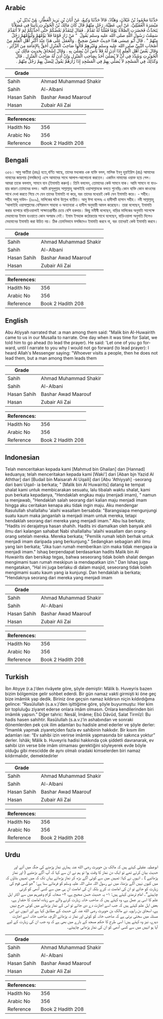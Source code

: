 ## Arabic


<div dir="rtl" lang="ar" style={{fontSize:'larger',backgroundColor:'#f8f9fa',padding:20}}>
حَدَّثَنَا مَحْمُودُ بْنُ غَيْلاَنَ، وَهَنَّادٌ، قَالاَ حَدَّثَنَا وَكِيعٌ، عَنْ أَبَانَ بْنِ يَزِيدَ الْعَطَّارِ، عَنْ بُدَيْلِ بْنِ مَيْسَرَةَ الْعُقَيْلِيِّ، عَنْ أَبِي عَطِيَّةَ، رَجُلٍ مِنْهُمْ قَالَ كَانَ مَالِكُ بْنُ الْحُوَيْرِثِ يَأْتِينَا فِي مُصَلاَّنَا يَتَحَدَّثُ فَحَضَرَتِ الصَّلاَةُ يَوْمًا فَقُلْنَا لَهُ تَقَدَّمْ ‏.‏ فَقَالَ لِيَتَقَدَّمْ بَعْضُكُمْ حَتَّى أُحَدِّثَكُمْ لِمَ لاَ أَتَقَدَّمُ سَمِعْتُ رَسُولَ اللَّهِ صلى الله عليه وسلم يَقُولُ ‏ "‏ مَنْ زَارَ قَوْمًا فَلاَ يَؤُمَّهُمْ وَلْيَؤُمَّهُمْ رَجُلٌ مِنْهُمْ ‏"‏ ‏.‏ قَالَ أَبُو عِيسَى هَذَا حَدِيثٌ حَسَنٌ صَحِيحٌ ‏.‏ وَالْعَمَلُ عَلَى هَذَا عِنْدَ أَكْثَرِ أَهْلِ الْعِلْمِ مِنْ أَصْحَابِ النَّبِيِّ صلى الله عليه وسلم وَغَيْرِهِمْ قَالُوا صَاحِبُ الْمَنْزِلِ أَحَقُّ بِالإِمَامَةِ مِنَ الزَّائِرِ ‏.‏ وَقَالَ بَعْضُ أَهْلِ الْعِلْمِ إِذَا أَذِنَ لَهُ فَلاَ بَأْسَ أَنْ يُصَلِّيَ بِهِ ‏.‏ وَقَالَ إِسْحَاقُ بِحَدِيثِ مَالِكِ بْنِ الْحُوَيْرِثِ وَشَدَّدَ فِي أَنْ لاَ يُصَلِّيَ أَحَدٌ بِصَاحِبِ الْمَنْزِلِ وَإِنْ أَذِنَ لَهُ صَاحِبُ الْمَنْزِلِ ‏.‏ قَالَ وَكَذَلِكَ فِي الْمَسْجِدِ لاَ يُصَلِّي بِهِمْ فِي الْمَسْجِدِ إِذَا زَارَهُمْ يَقُولُ لِيُصَلِّ بِهِمْ رَجُلٌ مِنْهُمْ ‏.‏
</div>
<div style={{backgroundColor:'#f8f9fa',padding:20, marginBottom: 10}}><table> <thead> <tr> <th>Grade</th> <th></th> </tr> </thead> <tbody> <tr><td>Sahih</td><td>Ahmad Muhammad Shakir</td></tr><tr><td>Sahih</td><td>Al-Albani</td></tr><tr><td>Hasan Sahih</td><td>Bashar Awad Maarouf</td></tr><tr><td>Hasan</td><td>Zubair Ali Zai</td></tr></tbody></table><table> <thead> <tr> <th>References:</th> <th></th> </tr> </thead> <tbody><tr><td>Hadith No</td><td>356</td></tr><tr><td>Arabic No</td><td>356</td></tr><tr><td>Reference</td><td>Book 2 Hadith 208</td></tr></tbody></table></div>

## Bengali


<div dir="ltr" lang="bn" style={{fontSize:'larger',backgroundColor:'#f8f9fa',padding:20}}>
৩৫৬। আবু আতীয়া (রহঃ) হতে,বর্ণিত আছে, তাদের মধ্যকার এক ব্যক্তি বলল, মালিক ইবনু হুয়াইরিস (রাঃ) আমাদের নামাযের জায়গায় (মসজিদে) এসে আমাদের সাথে আলাপ-আলোচনা করতেন। একদিন নামাযের ওয়াক্ত হয়ে গেল। আমরা তাকে বললাম, সামনে যান (ইমামতি করুন)। তিনি বললেন, তোমাদের কেউ সামনে যাক। আমি সামনে না যাওয়ার কারণ তোমাদের বলব। আমি রাসূলুল্লাহ সাল্লাল্লাহু আলাইহি ওয়াসাল্লামকে বলতে শুনেছিঃ কোন ব্যক্তি কোন কাওমের সাথে দেখা করতে গিয়ে সে যেন তাদের ইমামতি না করে, বরং তাদের মধ্যেরই কেউ যেন ইমামতি করে। - সহীহ। সহীহ আবু দাউদ- (৬০৯), মালিকের ঘটনা উল্লেখ ব্যতীত। আবু ঈসা বলেনঃ এ হাদীসটি হাসান সহীহ। নবী সাল্লাল্লাহু 'আলাইহি ওয়াসাল্লামের বেশিরভাগ সাহাবা ও অন্যান্যরা এ হাদীস অনুযায়ী আমল করেছেন। তারা বলেছেন, ইমামতি করার ব্যাপারে বাড়িওয়ালাই সাক্ষাতপ্রার্থীর চেয়ে বেশি হকদার। কিছু মনীষী বলেছেন, বাড়ির মালিকের অনুমতি সাপেক্ষে মেহমানের ইমাম হওয়াতে কোন অপরাধ নেই। ইমাম ইসহাক কঠোরতার সাথে বলেছেন, বাড়িওয়ালা অনুমতি দিলেও মেহমানের ইমামতি করা উচিত নয়। ঠিক তেমনিভাবে মসজিদেও ইমামতি করবে না, বরং তাদেরই কেউ ইমামতি করবে।
</div>
<div style={{backgroundColor:'#f8f9fa',padding:20, marginBottom: 10}}><table> <thead> <tr> <th>Grade</th> <th></th> </tr> </thead> <tbody> <tr><td>Sahih</td><td>Ahmad Muhammad Shakir</td></tr><tr><td>Sahih</td><td>Al-Albani</td></tr><tr><td>Hasan Sahih</td><td>Bashar Awad Maarouf</td></tr><tr><td>Hasan</td><td>Zubair Ali Zai</td></tr></tbody></table><table> <thead> <tr> <th>References:</th> <th></th> </tr> </thead> <tbody><tr><td>Hadith No</td><td>356</td></tr><tr><td>Arabic No</td><td>356</td></tr><tr><td>Reference</td><td>Book 2 Hadith 208</td></tr></tbody></table></div>

## English


<div dir="ltr" lang="en" style={{fontSize:'larger',backgroundColor:'#f8f9fa',padding:20}}>
Abu Atiyyah narrated that :a man among them said: "Malik bin Al-Huwairith came to us in our Musalla to narrate. One day when it was time for Salat, we told him to go ahead (to lead the prayer). He said: 'Let one of you go forward, until I narrate to you why I would not go forward (to lead prayer): I heard Allah's Messenger saying: "Whoever visits a people, then he does not lead them, but a man among them leads them
</div>
<div style={{backgroundColor:'#f8f9fa',padding:20, marginBottom: 10}}><table> <thead> <tr> <th>Grade</th> <th></th> </tr> </thead> <tbody> <tr><td>Sahih</td><td>Ahmad Muhammad Shakir</td></tr><tr><td>Sahih</td><td>Al-Albani</td></tr><tr><td>Hasan Sahih</td><td>Bashar Awad Maarouf</td></tr><tr><td>Hasan</td><td>Zubair Ali Zai</td></tr></tbody></table><table> <thead> <tr> <th>References:</th> <th></th> </tr> </thead> <tbody><tr><td>Hadith No</td><td>356</td></tr><tr><td>Arabic No</td><td>356</td></tr><tr><td>Reference</td><td>Book 2 Hadith 208</td></tr></tbody></table></div>

## Indonesian


<div dir="ltr" lang="id" style={{fontSize:'larger',backgroundColor:'#f8f9fa',padding:20}}>
Telah menceritakan kepada kami [Mahmud bin Ghailan] dan [Hannad] keduanya; telah menceritakan kepada kami [Waki'] dari [Aban bjn Yazid Al Aththar] dari [Budail bin Maisarah Al Uqaili] dari [Abu 'Athiyyah] -seorang dari bani Uqail- ia berkata; " [Malik bin Al Huwairits] datang ke tempat shalat kami untuk membicarakan sesuatu, lalu tibalah waktu shalat, kami pun berkata kepadanya, "Hendaklah engkau maju (menjadi imam), " namun ia menjawab, "Hendaklah salah seorang dari kalian maju menjadi imam hingga aku ceritakan kenapa aku tidak ingin maju. Aku mendengar Rasulullah shallallahu 'alaihi wasallam bersabda: "Barangsiapa mengunjungi suatu kaum maka janganlah ia menjadi imam untuk mereka, tetapi hendaklah seorang dari mereka yang menjadi imam." Abu Isa berkata; "Hadits ini derajatnya hasan shahih. Hadits ini diamalkan oleh banyak ahli ilmu dari kalangan sahabat Nabi shallallahu 'alaihi wasallam dan orang-orang setelah mereka. Mereka berkata; "Pemilik rumah lebih berhak untuk menjadi imam daripada yang berkunjung." Sedangkan sebagian ahli ilmu yang lain berkata; "Jika tuan rumah memberikan izin maka tidak mengapa ia menjadi imam." Ishaq berpendapat berdasarkan hadits Malik bin Al Huwairits dan bersikap tegas, bahwa seseorang tidak boleh shalat dengan mengimami tuan rumah meskipun ia mendapatkan izin." Dan Ishaq juga mengatakan, "Hal ini juga berlaku di dalam masjid, seseorang tidak boleh mengimami suatu kaum yang ia kunjungi. Dan hendaklah ia berkata; "Hendaknya seorang dari mereka yang menjadi imam
</div>
<div style={{backgroundColor:'#f8f9fa',padding:20, marginBottom: 10}}><table> <thead> <tr> <th>Grade</th> <th></th> </tr> </thead> <tbody> <tr><td>Sahih</td><td>Ahmad Muhammad Shakir</td></tr><tr><td>Sahih</td><td>Al-Albani</td></tr><tr><td>Hasan Sahih</td><td>Bashar Awad Maarouf</td></tr><tr><td>Hasan</td><td>Zubair Ali Zai</td></tr></tbody></table><table> <thead> <tr> <th>References:</th> <th></th> </tr> </thead> <tbody><tr><td>Hadith No</td><td>356</td></tr><tr><td>Arabic No</td><td>356</td></tr><tr><td>Reference</td><td>Book 2 Hadith 208</td></tr></tbody></table></div>

## Turkish


<div dir="ltr" lang="tr" style={{fontSize:'larger',backgroundColor:'#f8f9fa',padding:20}}>
İbn Atıyye (r.a.)’den rivâyete göre, şöyle demiştir: Mâlik b. Huveyris bazen bizim bölgemize gelir sohbet ederdi. Bir gün namaz vakti girmişti ki öne geç bize imâmlık yap dedik. Biriniz öne geçsin namaz kıldırsın niçin kıldırdığıma gelince: “Rasûlullah (s.a.v.)’den işittiğime göre, şöyle buyurmuştu: Her kim bir topluluğu ziyaret ederse onlara imâm olmasın. Onlara kendilerinden biri imâmlık yapsın.” Diğer tahric: Nesâî, İmâme; Ebû Dâvûd, Salat Tirmîzî: Bu hadis hasen sahihtir. Rasûlullah (s.a.v.)’in ashabından ve sonraki dönemlerden pek çok ilim adamları bu hadisle amel ederler ve şöyle derler: “İmamlık yapmak ziyaretçiden fazla ev sahibinin hakkıdır. Bir kısım ilim adamları ise: “Ev sahibi izin verirse imâmlık yapmasında bir sakınca yoktur” derler. İshâk; Mâlik b. Huveyris hadisi hakkında çok şiddetli davranarak, ev sahibi izin verse bile imâm olmaması gerektiğini söyleyerek evde böyle olduğu gibi mescidde de aynı olmalı oradaki kimselerden biri namaz kıldırmalıdır, demektedirler
</div>
<div style={{backgroundColor:'#f8f9fa',padding:20, marginBottom: 10}}><table> <thead> <tr> <th>Grade</th> <th></th> </tr> </thead> <tbody> <tr><td>Sahih</td><td>Ahmad Muhammad Shakir</td></tr><tr><td>Sahih</td><td>Al-Albani</td></tr><tr><td>Hasan Sahih</td><td>Bashar Awad Maarouf</td></tr><tr><td>Hasan</td><td>Zubair Ali Zai</td></tr></tbody></table><table> <thead> <tr> <th>References:</th> <th></th> </tr> </thead> <tbody><tr><td>Hadith No</td><td>356</td></tr><tr><td>Arabic No</td><td>356</td></tr><tr><td>Reference</td><td>Book 2 Hadith 208</td></tr></tbody></table></div>

## Urdu


<div dir="rtl" lang="ur" style={{fontSize:'larger',backgroundColor:'#f8f9fa',padding:20}}>
ابوعطیہ عقیلی کہتے ہیں کہ مالک بن حویرث رضی الله عنہ ہماری نماز پڑھنے کی جگہ میں آتے اور حدیث بیان کرتے تھے تو ایک دن نماز کا وقت ہوا تو ہم نے ان سے کہا کہ آپ آگے بڑھئیے ( اور نماز پڑھائیے ) ۔ انہوں نے کہا: تمہیں میں سے کوئی آگے بڑھ کر نماز پڑھائے یہاں تک کہ میں تمہیں بتاؤں کہ میں کیوں نہیں آگے بڑھتا، میں نے رسول اللہ صلی اللہ علیہ وسلم کو فرماتے سنا ہے: ”جو کسی قوم کی زیارت کو جائے تو ان کی امامت نہ کرے بلکہ ان کی امامت ان ہی میں سے کسی آدمی کو کرنی چاہیئے“۔ امام ترمذی کہتے ہیں: ۱- یہ حدیث حسن صحیح ہے، ۲- صحابہ کرام وغیرہم میں سے اکثر اہل علم کا اسی پر عمل ہے، وہ کہتے ہیں کہ صاحب خانہ زیارت کرنے والے سے زیادہ امامت کا حقدار ہے، بعض اہل علم کہتے ہیں کہ جب اسے اجازت دے دی جائے تو اس کے نماز پڑھانے میں کوئی حرج نہیں ہے، اسحاق بن راہویہ نے مالک بن حویرث رضی الله عنہ کی حدیث کے مطابق کہا ہے اور انہوں نے اس مسئلہ میں سختی برتی ہے کہ صاحب خانہ کو کوئی اور نماز نہ پڑھائے اگرچہ صاحب خانہ اسے اجازت دیدے، نیز وہ کہتے ہیں: اسی طرح کا حکم مسجد کے بارے میں بھی ہے کہ وہ جب ان کی زیارت کے لیے آیا ہو انہیں میں سے کسی آدمی کو ان کی نماز پڑھانی چاہیئے۔
</div>
<div style={{backgroundColor:'#f8f9fa',padding:20, marginBottom: 10}}><table> <thead> <tr> <th>Grade</th> <th></th> </tr> </thead> <tbody> <tr><td>Sahih</td><td>Ahmad Muhammad Shakir</td></tr><tr><td>Sahih</td><td>Al-Albani</td></tr><tr><td>Hasan Sahih</td><td>Bashar Awad Maarouf</td></tr><tr><td>Hasan</td><td>Zubair Ali Zai</td></tr></tbody></table><table> <thead> <tr> <th>References:</th> <th></th> </tr> </thead> <tbody><tr><td>Hadith No</td><td>356</td></tr><tr><td>Arabic No</td><td>356</td></tr><tr><td>Reference</td><td>Book 2 Hadith 208</td></tr></tbody></table></div>